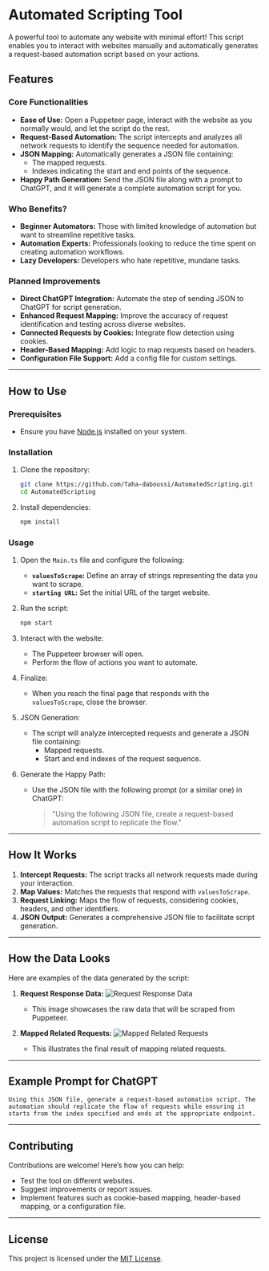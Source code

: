 # Automated Scripting Tool

A powerful tool to automate any website with minimal effort! This script enables you to interact with websites manually and automatically generates a request-based automation script based on your actions.

## Features

### Core Functionalities
- **Ease of Use:** Open a Puppeteer page, interact with the website as you normally would, and let the script do the rest.
- **Request-Based Automation:** The script intercepts and analyzes all network requests to identify the sequence needed for automation.
- **JSON Mapping:** Automatically generates a JSON file containing:
  - The mapped requests.
  - Indexes indicating the start and end points of the sequence.
- **Happy Path Generation:** Send the JSON file along with a prompt to ChatGPT, and it will generate a complete automation script for you.

### Who Benefits?
- **Beginner Automators:** Those with limited knowledge of automation but want to streamline repetitive tasks.
- **Automation Experts:** Professionals looking to reduce the time spent on creating automation workflows.
- **Lazy Developers:** Developers who hate repetitive, mundane tasks.

### Planned Improvements
- **Direct ChatGPT Integration:** Automate the step of sending JSON to ChatGPT for script generation.
- **Enhanced Request Mapping:** Improve the accuracy of request identification and testing across diverse websites.
- **Connected Requests by Cookies:** Integrate flow detection using cookies.
- **Header-Based Mapping:** Add logic to map requests based on headers.
- **Configuration File Support:** Add a config file for custom settings.

---

## How to Use

### Prerequisites
- Ensure you have [Node.js](https://nodejs.org/) installed on your system.

### Installation

1. Clone the repository:
   ```bash
   git clone https://github.com/Taha-daboussi/AutomatedScripting.git
   cd AutomatedScripting
   ```

2. Install dependencies:
   ```bash
   npm install
   ```

### Usage

1. Open the `Main.ts` file and configure the following:
   - **`valuesToScrape`:** Define an array of strings representing the data you want to scrape.
   - **`starting URL`:** Set the initial URL of the target website.

2. Run the script:
   ```bash
   npm start
   ```

3. Interact with the website:
   - The Puppeteer browser will open.
   - Perform the flow of actions you want to automate.

4. Finalize:
   - When you reach the final page that responds with the `valuesToScrape`, close the browser.

5. JSON Generation:
   - The script will analyze intercepted requests and generate a JSON file containing:
     - Mapped requests.
     - Start and end indexes of the request sequence.

6. Generate the Happy Path:
   - Use the JSON file with the following prompt (or a similar one) in ChatGPT:
     > "Using the following JSON file, create a request-based automation script to replicate the flow."

---

## How It Works


1. **Intercept Requests:** The script tracks all network requests made during your interaction.
2. **Map Values:** Matches the requests that respond with `valuesToScrape`.
3. **Request Linking:** Maps the flow of requests, considering cookies, headers, and other identifiers.
4. **JSON Output:** Generates a comprehensive JSON file to facilitate script generation.

---
## How the Data Looks

Here are examples of the data generated by the script:

1. **Request Response Data:**
   ![Request Response Data](https://github.com/user-attachments/assets/0e8a28a2-dc25-492b-bc58-b33a4d9a2e42)
   - This image showcases the raw data that will be scraped from Puppeteer.

2. **Mapped Related Requests:**
   ![Mapped Related Requests](https://github.com/user-attachments/assets/44d887bb-fc7a-4def-a68d-99300a977a1e)
   - This illustrates the final result of mapping related requests.

---
## Example Prompt for ChatGPT

```plaintext
Using this JSON file, generate a request-based automation script. The automation should replicate the flow of requests while ensuring it starts from the index specified and ends at the appropriate endpoint.
```

---

## Contributing

Contributions are welcome! Here’s how you can help:
- Test the tool on different websites.
- Suggest improvements or report issues.
- Implement features such as cookie-based mapping, header-based mapping, or a configuration file.

---

## License

This project is licensed under the [MIT License](LICENSE).
